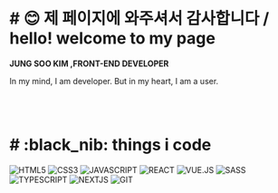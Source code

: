 
<h1># 😊 제 페이지에 와주셔서 감사합니다 / hello! welcome to my page </h1>
<b>JUNG SOO KIM ,FRONT-END DEVELOPER</b>
<p> In my mind, I am developer. But in my heart, I am a user.</p>
 



<br>
<br>

<h1># :black_nib: things i code </h1>


![HTML5](https://img.shields.io/badge/-html5-blue?style=plastic=?style=for-the-badge&logo=html5)
![CSS3](https://img.shields.io/badge/-css3-blue?style=plastic=?style=for-the-badge&logo=css3)
![JAVASCRIPT](https://img.shields.io/badge/-javascript-blue?style=plastic=?style=for-the-badge&logo=javascript)
![REACT](https://img.shields.io/badge/-react-blue?style=plastic=?style=for-the-badge&logo=react)
![VUE.JS](https://img.shields.io/badge/-vue.js-green?style=plastic=?style=for-the-badge&logo=vue.js)
![SASS](https://img.shields.io/badge/-sass-green?style=plastic=?style=for-the-badge&logo=sass)
![TYPESCRIPT](https://img.shields.io/badge/-typescript-green?style=plastic=?style=for-the-badge&logo=typescript)
![NEXTJS](https://img.shields.io/badge/-nextjs-green?style=plastic=?style=for-the-badge&logo=next.js)
![GIT](https://img.shields.io/badge/-git-red?style=plastic=?style=for-the-badge&logo=git)

